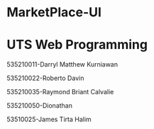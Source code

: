 # MarketPlace-UI
<!DOCTYPE html>
<html>
<head>
</head>
<body>

<h1>UTS Web Programming</h1>
<p>535210011-Darryl Matthew Kurniawan</p>
<p>535210022-Roberto Davin</p>
<p>535210035-Raymond Briant Calvalie</p>
<p>535210050-Dionathan</p>
<p>53510025-James Tirta Halim</p>
</body>
</html>

